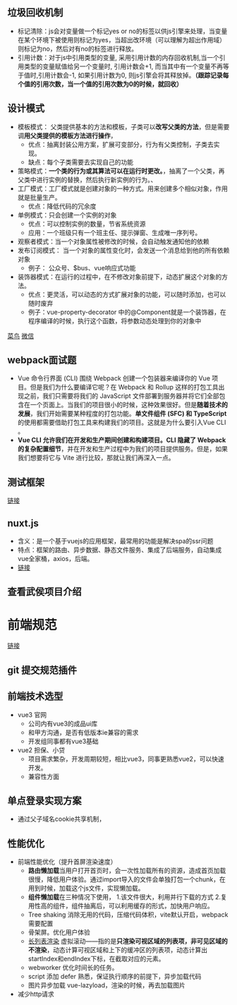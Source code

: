 ## 垃圾回收机制
  - 标记清除：js会对变量做一个标记yes or no的标签以供js引擎来处理，当变量在某个环境下被使用则标记为yes，当超出改环境（可以理解为超出作用域）则标记为no，然后对有no的标签进行释放。
  - 引用计数：对于js中引用类型的变量, 采用引用计数的内存回收机制,当一个引用类型的变量赋值给另一个变量时, 引用计数会+1, 而当其中有一个变量不再等于值时,引用计数会-1, 如果引用计数为0, 则js引擎会将其释放掉。**（跟踪记录每个值的引用次数，当一个值的引用次数为0的时候，就回收）**

## 设计模式
  - 模板模式： 父类提供基本的方法和模板，子类可以**改写父类的方法**，但是需要调**用父类提供的模板方法进行操作**，
    - 优点：抽离封装公用方案，扩展可变部分，行为有父类控制，子类去实现。
    - 缺点：每个子类需要去实现自己的功能
  - 策略模式：**一个类的行为或其算法可以在运行时更改。**，抽离了一个父类，再父类中进行实例的替换，然后执行新实例的行为。、
  - 工厂模式：工厂模式就是创建对象的一种方式。用来创建多个相似对象，作用就是批量生产。
    - 优点：降低代码的冗余度
  - 单例模式：只会创建一个实例的对象
    - 优点：可以控制实例的数量，节省系统资源
    - 应用：一个班级只有一个班主任、提示弹窗、生成唯一序列号。
  - 观察者模式：当一个对象属性被修改的时候，会自动触发通知他的依赖
  - 发布订阅模式： 当一个对象的属性变化时，会发送一个消息给到他的所有依赖对象
    - 例子： 公众号、$bus、vue响应式功能
  - 装饰器模式：在运行的过程中，在不修改对象前提下，动态扩展这个对象的方法。
    - 优点：更灵活，可以动态的方式扩展对象的功能，可以随时添加，也可以随时废弃
    - 例子：vue-property-decorator 中的@Component就是一个装饰器，在程序编译的时候，执行这个函数，将参数动态处理到你的对象中

[菜鸟](https://www.runoob.com/design-pattern/decorator-pattern.html)
[微信](https://mp.weixin.qq.com/s/n3vsRQZPe0j5oIOk3umj7A)

## webpack面试题
- Vue 命令行界面 (CLI) 围绕 Webpack 创建一个包装器来编译你的 Vue 项目。但是我们为什么要编译它呢？在 Webpack 和 Rollup 这样的打包工具出现之前，我们只需要将我们的 JavaScript 文件部署到服务器并将它们全部包含在一个页面上。当我们的项目很小的时候，这种效果很好。但是**随着技术的发展**，我们开始需要某种程度的打包功能。**单文件组件 (SFC) 和 TypeScript**的使用都需要借助打包工具来构建我们的项目。这就是为什么要引入Vue CLI 。
- **Vue CLI 允许我们在开发和生产期间创建和构建项目。CLI 隐藏了 Webpack 的复杂配置细节**，并在开发和生产过程中为我们的项目提供服务。但是，如果我们想要将它与 Vite 进行比较，那就让我们再深入一点。


## 测试框架
[链接](https://www.eggjs.org/zh-CN/core/unittest#%E4%B8%BA%E4%BB%80%E4%B9%88%E8%A6%81%E5%8D%95%E5%85%83%E6%B5%8B%E8%AF%95)

## nuxt.js
  - 含义：是一个基于vuejs的应用框架，最常用的功能是解决spa的ssr问题
  - 特点：框架的路由、异步数据、静态文件服务、集成了后端服务，自动集成vue全家桶，axios，后端。
  - [链接](https://www.nuxtjs.cn/)

## 查看武侯项目介绍

# 前端规范
[链接](https://juejin.cn/post/6996848077340426270)
## git 提交规范插件

## 前端技术选型
  - vue3 官网
    - 公司内有vue3的成品ui库
    - 和甲方沟通，是否有低版本ie兼容的需求
    - 开发组同事都有vue3基础
  - vue2 担保、小贷
    - 项目需求繁杂，开发周期较短，相比vue3，同事更熟悉vue2，可以快速开发。
    - 兼容性方面

## 单点登录实现方案
  - 通过父子域名cookie共享机制，

## 性能优化
  - 前端性能优化（提升首屏渲染速度）
    - **路由懒加载**当用户打开首页时，会一次性加载所有的资源，造成首页加载很慢，降低用户体验。通过import导入的文件会单独打包一个chunk，在用到时候，加载这个js文件，实现懒加载。
    - **组件懒加载**在三种情况下使用， 1.该文件很大，利用并行下载的方式 2.复用性高的组件，组件抽离后，可以利用缓存的形式，加快用户响应。
    - Tree shaking 消除无用的代码，压缩代码体积，vite默认开启，webpack需要配置
    - 骨架屏。优化用户体验
    - [长列表渲染](vue-virtual-scroller) 虚拟滚动——指的是**只渲染可视区域的列表项，非可见区域的不渲染**，动态计算可视区域和上下的缓冲区的列表项，动态计算出startIndex和endIndex下标，在截取对应的元素。
    - webworker 优化时间长的任务。
    - script 添加 defer 熟悉，保证执行顺序的前提下，异步加载代码
    - 图片异步加载 vue-lazyload，渲染的时候，再去加载图片
  - 减少http请求


